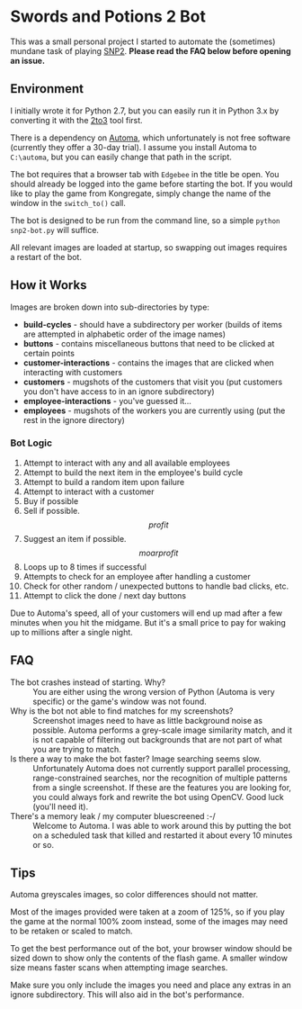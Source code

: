 # Swords and Potions 2 Bot

This was a small personal project I started to automate the (sometimes) mundane task of playing [SNP2](http://www.edgebee.com/games?id=5). **Please read the FAQ below before opening an issue.**

## Environment

I initially wrote it for Python 2.7, but you can easily run it in Python 3.x by converting it with the [2to3](https://docs.python.org/2/library/2to3.html) tool first.

There is a dependency on [Automa](http://www.getautoma.com/download), which unfortunately is not free software (currently they offer a 30-day trial). I assume you install Automa to `C:\automa`, but you can easily change that path in the script.

The bot requires that a browser tab with `Edgebee` in the title be open. You should already be logged into the game before starting the bot. If you would like to play the game from Kongregate, simply change the name of the window in the `switch_to()` call.

The bot is designed to be run from the command line, so a simple `python snp2-bot.py` will suffice. 

All relevant images are loaded at startup, so swapping out images requires a restart of the bot.

## How it Works

Images are broken down into sub-directories by type:
 * **build-cycles** - should have a subdirectory per worker (builds of items are attempted in alphabetic order of the image names)
 * **buttons** - contains miscellaneous buttons that need to be clicked at certain points
 * **customer-interactions** - contains the images that are clicked when interacting with customers
 * **customers** - mugshots of the customers that visit you (put customers you don't have access to in an ignore subdirectory)
 * **employee-interactions** - you've guessed it...
 * **employees** - mugshots of the workers you are currently using (put the rest in the ignore directory)

### Bot Logic

 1. Attempt to interact with any and all available employees
   1. Attempt to build the next item in the employee's build cycle
   2. Attempt to build a random item upon failure
 2. Attempt to interact with a customer
   1. Buy if possible
   2. Sell if possible. $$profit$$
   3. Suggest an item if possible. $$moar profit$$
   4. Loops up to 8 times if successful
   5. Attempts to check for an employee after handling a customer
 3. Check for other random / unexpected buttons to handle bad clicks, etc.
 4. Attempt to click the done / next day buttons

Due to Automa's speed, all of your customers will end up mad after a few minutes when you hit the midgame. But it's a small price to pay for waking up to millions after a single night. 

## FAQ

<dl>
 <dt>The bot crashes instead of starting. Why?</dt>
 <dd>You are either using the wrong version of Python (Automa is very specific) or the game's window was not found.</dd>
 <dt>Why is the bot not able to find matches for my screenshots?</dt>
 <dd>Screenshot images need to have as little background noise as possible. Automa performs a grey-scale image similarity match, and it is not capable of filtering out backgrounds that are not part of what you are trying to match.</dd>
 <dt>Is there a way to make the bot faster? Image searching seems slow.</dt>
 <dd>Unfortunately Automa does not currently support parallel processing, range-constrained searches, nor the recognition of multiple patterns from a single screenshot. If these are the features you are looking for, you could always fork and rewrite the bot using OpenCV. Good luck (you'll need it).</dd>
 <dt>There's a memory leak / my computer bluescreened :-/</dt>
 <dd>Welcome to Automa. I was able to work around this by putting the bot on a scheduled task that killed and restarted it about every 10 minutes or so.</dd>
</dl>

## Tips

Automa greyscales images, so color differences should not matter. 

Most of the images provided were taken at a zoom of 125%, so if you play the game at the normal 100% zoom instead, some of the images may need to be retaken or scaled to match. 

To get the best performance out of the bot, your browser window should be sized down to show only the contents of the flash game. A smaller window size means faster scans when attempting image searches.

Make sure you only include the images you need and place any extras in an ignore subdirectory. This will also aid in the bot's performance.
